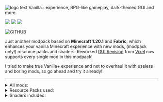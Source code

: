 ![logo text](https://github.com/westahdusiwii/rocket/assets/156493898/53d3497b-dbb6-4a6a-aaa3-0784dc8e8b69)
Vanilla+ experience, RPG-like gameplay, dark-themed GUI and more.

[<img src="https://github.com/westahdusiwii/rocket/assets/156493898/939b57a7-f4e7-4e39-9b2b-abf125171430">](https://modrinth.com/modpack/rocket) [<img src="https://github.com/westahdusiwii/rocket/assets/156493898/9246b569-ab88-4070-aba8-f6d0274b39ba">](https://discord.gg/KScRA9Wr9x) [<img src="https://github.com/westahdusiwii/rocket/assets/156493898/9246b569-ab88-4070-aba8-f6d0274b39ba">](https://discord.gg/KScRA9Wr9x)

![GITHUB](https://github.com/westahdusiwii/rocket/assets/156493898/f4b65ffd-fbe0-469d-9a64-9b7f742d0234)

Just another modpack based on **Minecraft 1.20.1** and **Fabric**, which enhances your vanilla Minecraft experience with new mods, (modpack only!) resource packs and shaders. Reworked [GUI Revision](https://modrinth.com/resourcepack/gui-revision) from [Vixel](https://modrinth.com/user/Vixel) now supports every single mod in this modpack!

I tried to make true Vanilla+ experience and not to overhaul it with useless and boring mods, so go ahead and try it already!

---

<details>
<summary>All mods:</summary>

- [3D Skin Layers](https://modrinth.com/mod/3dskinlayers)
- [Adorn](https://modrinth.com/mod/adorn)
- [AdventureZ](https://modrinth.com/mod/adventurez)
- [AmbientSounds](https://modrinth.com/mod/ambientsounds)
- [Another Furniture](https://modrinth.com/mod/another-furniture)
- [AppleSkin](https://modrinth.com/mod/appleskin)
- [Aquamirae](https://modrinth.com/mod/aquamirae)
- [Auto Third Person](https://modrinth.com/mod/auto-third-person)
- [Basic Weapons](https://modrinth.com/mod/basic-weapons)
- [Better Advancements](https://modrinth.com/mod/better-advancements)
- [Better Combat](https://modrinth.com/mod/better-combat)
- [BetterEnd](https://modrinth.com/mod/betterend)
- [BetterNether](https://modrinth.com/mod/betternether)
- [3D Skin Layers](https://modrinth.com/mod/3dskinlayers)
- [Adorn](https://modrinth.com/mod/adorn)
- [AdventureZ](https://modrinth.com/mod/adventurez)
- [AmbientSounds](https://modrinth.com/mod/ambientsounds)
- [AppleSkin](https://modrinth.com/mod/appleskin)
- [Aquamirae](https://modrinth.com/mod/aquamirae)
- [Better Advancements](https://modrinth.com/mod/better-advancements)
- [Better Combat](https://modrinth.com/mod/better-combat)
- [Better End](https://modrinth.com/mod/betterend)
- [Better Nether](https://modrinth.com/mod/betternether)
- [Better Third Person](https://modrinth.com/mod/better-third-person)
- [Blur (Fabric)](https://modrinth.com/mod/blur-fabric)
- [CTOV](https://modrinth.com/mod/ct-overhaul-village)
- [Chunky](https://modrinth.com/plugin/chunky)
- [Combat Roll](https://modrinth.com/mod/combat-roll)
- [Controlling](https://modrinth.com/mod/controlling)
- [Creeper Overhaul](https://modrinth.com/mod/creeper-overhaul)
- [Croptopia](https://www.curseforge.com/minecraft/mc-mods/croptopia)
- [Cull Leaves](https://modrinth.com/mod/cull-leaves)
- [Custom Splash Screen](https://modrinth.com/mod/custom-splash-screen)
- [Deeper and Darker](https://modrinth.com/mod/deeperdarker)
- [Doggo Mod Overhauled](https://modrinth.com/mod/doggo-mod-overhauled)
- [Dungeons and Taverns](https://modrinth.com/datapack/dungeons-and-taverns)
- [Dynamic Crosshair](https://modrinth.com/mod/dynamiccrosshair)
- [Dynamic Crosshair Compat](https://modrinth.com/mod/dynamiccrosshaircompat)
- [Enchanting Infuser](https://modrinth.com/mod/enchanting-infuser)
- [Enchantment Descriptions](https://modrinth.com/mod/enchantment-descriptions)
- [End Remastered](https://modrinth.com/mod/endrem)
- [Ender Dragon Fight Remastered](https://modrinth.com/datapack/edf-remastered)
- [Enderman Overhaul](https://modrinth.com/mod/enderman-overhaul)
- [Enhanced Block Entities](https://modrinth.com/mod/ebe)
- [ESSENTIAL](https://modrinth.com/mod/essential)
- [Expanded Storage](https://modrinth.com/mod/expanded-storage)
- [Explorify](https://modrinth.com/datapack/explorify)
- [Farsight](https://www.curseforge.com/minecraft/mc-mods/farsight-fabric)
- [FerriteCore](https://modrinth.com/mod/ferrite-core)
- [Hardcore Revival](https://modrinth.com/mod/hardcore-revival)
- [Highlighter](https://modrinth.com/mod/item-highlighter)
- [HT's TreeChop](https://modrinth.com/mod/treechop)
- [ImmediatelyFast](https://modrinth.com/mod/immediatelyfast)
- [Indium](https://modrinth.com/mod/indium)
- [Inventory Essentials](https://modrinth.com/mod/inventory-essentials)
- [Iris](https://modrinth.com/mod/iris)
- [Jade](https://modrinth.com/mod/jade)
- [Jade Addons](https://modrinth.com/mod/jade-addons-fabric)
- [JEI](https://modrinth.com/mod/jei)
- [LazyDFU](https://modrinth.com/mod/lazydfu)
- [Legendary Tooltips](https://modrinth.com/mod/legendary-tooltips)
- [Lithium](https://modrinth.com/mod/lithium)
- [Loading Backgrounds](https://modrinth.com/mod/loading-backgrounds)
- [Mod Menu](https://modrinth.com/mod/modmenu)
- [Moog's Voyager Structures](https://modrinth.com/mod/moogs-voyager-structures)
- [More Mob Variants](https://modrinth.com/mod/more-mob-variants)
- [Mouse Tweaks](https://modrinth.com/mod/mouse-tweaks)
- [Mythic Mobs](https://modrinth.com/mod/mythic-mobs)
- [Mythic Upgrades](https://modrinth.com/mod/mythic-upgrades)
- [Naturalist](https://modrinth.com/mod/naturalist)
- [Not Enough Animations](https://modrinth.com/mod/not-enough-animations)
- [Ping Wheel](https://modrinth.com/mod/ping-wheel)
- [Plasmo Voice](https://modrinth.com/plugin/plasmo-voice)
- [Presence Footsteps](https://modrinth.com/mod/presence-footsteps)
- [Promenade](https://modrinth.com/mod/promenade)
- [Raised](https://modrinth.com/mod/raised)
- [Reese's Sodium Options](https://modrinth.com/mod/reeses-sodium-options)
- [Regions Unexplored](https://modrinth.com/mod/regions-unexplored)
- [Remove Terralith Intro Message](https://modrinth.com/datapack/remove-terralith-intro-message)
- [Repurposed Structures](https://modrinth.com/mod/repurposed-structures-fabric)
- [Shield Overhaul](https://www.curseforge.com/minecraft/mc-mods/shield-overhaul)
- [Skeleton Horse Spawn](https://modrinth.com/mod/skeleton-horse-spawn)
- [Sky Villages](https://modrinth.com/mod/sky-villages)
- [Sodium](https://modrinth.com/mod/sodium)
- [Sodium Extra](https://modrinth.com/mod/sodium-extra)
- [Sound Physics Remastered](https://modrinth.com/mod/sound-physics-remastered)
- [spark](https://modrinth.com/mod/spark)
- [Spawn Animations](https://modrinth.com/datapack/spawn-animations)
- [Spellbound Weapons](https://modrinth.com/datapack/spellbound-weapons)
- [Spelunkery](https://modrinth.com/mod/spelunkery)
- [Starlight](https://modrinth.com/mod/starlight)
- [Status Effect Bars](https://modrinth.com/mod/status-effect-bars)
- [Structory](https://www.curseforge.com/minecraft/mc-mods/structory)
- [Supplementaries](https://modrinth.com/mod/supplementaries)
- [Terralith](https://modrinth.com/mod/terralith)
- [Tidal Towns](https://modrinth.com/datapack/tidal-towns)
- [Towns and Towers](https://modrinth.com/mod/towns-and-towers)
- [Traveler's Backpack](https://modrinth.com/mod/travelersbackpack)
- [Traveler's Titles](https://modrinth.com/mod/travelers-titles)
- [Visuality](https://modrinth.com/mod/visuality)
- [Villages&Pillages](https://modrinth.com/mod/villages-and-pillages)
- [Villagers Plus](https://modrinth.com/mod/villagersplus)
- [Wakes](https://modrinth.com/mod/wakes)
- [When Dungeons Arise](https://modrinth.com/mod/when-dungeons-arise)
- [Xaero's Minimap](https://modrinth.com/mod/xaeros-minimap)
- [Xaero's World Map](https://modrinth.com/mod/xaeros-world-map)
- [YUNG's Better Mineshafts](https://modrinth.com/mod/yungs-better-mineshafts)
- [YUNG's Better Strongholds](https://modrinth.com/mod/yungs-better-strongholds)
- [YUNG's Bridges](https://modrinth.com/mod/yungs-bridges)


And many API's and addons.

</details>

<details>
<summary>Resource Packs used:</summary>

- [GUI Revision](https://modrinth.com/resourcepack/gui-revision)
- [Fresh Animations](https://modrinth.com/resourcepack/fresh-animations)
- [Even Better Enchants](https://modrinth.com/resourcepack/even-better-enchants)
- [RAY's 3D Rails](https://modrinth.com/resourcepack/rays-3d-rails)
- [RAY's 3D Ladders](https://modrinth.com/resourcepack/rays-3d-ladders)
- [Simply 3D](https://modrinth.com/resourcepack/simply3d)
- [Simply 3D Extras](https://modrinth.com/resourcepack/simply3d-extras)
- [Cubic Sun & Moon](https://modrinth.com/resourcepack/cubic-sun-moon)
- [Better Lanterns](https://modrinth.com/resourcepack/better-lanterns)
- [Dungeons and Taverns](https://modrinth.com/datapack/dungeons-and-taverns)
- [Minecraft Ten Font](https://modrinth.com/resourcepack/mc10)
- [CTOV - Villagers Plus Compat](https://modrinth.com/datapack/ctov-villagers-plus-compat)

</details>

<details>
<summary>Shaders included:</summary>

- [BSL Shaders](https://modrinth.com/shader/bsl-shaders)
- [Complementary Shaders](https://modrinth.com/shader/complementary-reimagined)

</details>

